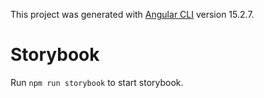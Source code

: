 This project was generated with [Angular CLI](https://github.com/angular/angular-cli) version 15.2.7.

# Storybook

Run `npm run storybook` to start storybook.
